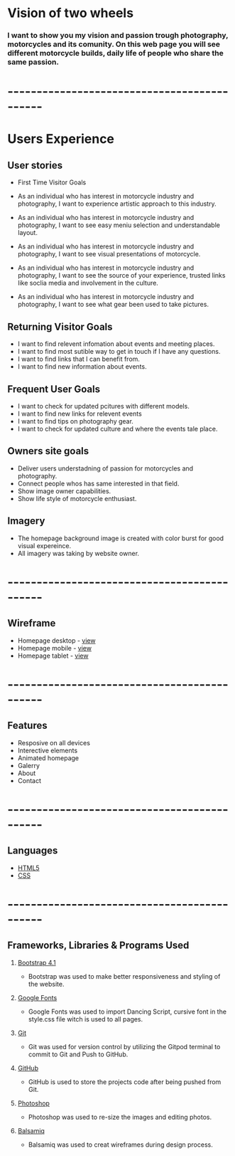 





# Vision of two wheels

 ### I want to show you my vision and passion trough photography, motorcycles and its comunity. On this web page you will see different motorcycle builds, daily life of people who share the same passion.

 # --------------------------------------------

 
 # Users Experience


## User stories 

* First Time Visitor Goals
        
* As an individual who has interest in motorcycle industry and photography, I want to experience artistic approach to this industry.
* As an individual who has interest in motorcycle industry and photography, I want to see easy meniu selection and understandable layout.
* As an individual who has interest in motorcycle industry and photography, I want to see visual presentations of motorcycle.
* As an individual who has interest in motorcycle industry and photography, I want to see the source of your experience, trusted links like soclia media and involvement in the culture.
* As an individual who has interest in motorcycle industry and photography, I want to see what gear been used to take pictures. 

## Returning Visitor Goals

* I want to find relevent infomation about events and meeting places.
* I want to find most sutible way to get in touch if I have any questions.
* I want to find links that I can benefit from.
* I want to find new information about events. 
    

## Frequent User Goals 

* I want to check for updated pcitures with different models.
* I want to find new links for relevent events
* I want to find tips on photography gear.
* I want to check for updated culture and where the events tale place. 

## Owners site goals

* Deliver users understadning of passion for motorcycles and photography.
* Connect people whos has same interested in that field.
* Show image owner capabilities.
* Show life style of motorcycle enthusiast.






## Imagery

* The homepage background image is created with color burst for good visual expereince.
* All imagery was taking by website owner.


        
 
 
 # --------------------------------------------
 
 ## Wireframe
* Homepage desktop - [view](wireframe/desktop/homepage.png)
* Homepage mobile - [view](wireframe/mobile/homepage.png)
* Homepage tablet - [view](wireframe/tablet/homepage.png)

# --------------------------------------------

 ## Features
   * Resposive on all devices
   * Interective elements
   * Animated homepage
   * Galerry
   * About
   * Contact

# --------------------------------------------  

 ## Languages

  * [HTML5](https://en.wikipedia.org/wiki/HTML5)
  * [CSS](https://en.wikipedia.org/wiki/CSS)
 
# --------------------------------------------

## Frameworks, Libraries & Programs Used

1. [Bootstrap 4.1](https://getbootstrap.com/docs/4.1/getting-started/introduction/)
   * Bootstrap was used to make better responsiveness and styling of the website.

2. [Google Fonts](https://fonts.google.com/)
    * Google Fonts was used to import Dancing Script, cursive font in the style.css file witch is used to all pages.

3. [Git](https://git-scm.com/)
    * Git was used for version control by utilizing the Gitpod terminal to commit to Git and Push to GitHub.

4. [GitHub](https://github.com/)
    * GitHub is used to store the projects code after being pushed from Git.

5. [Photoshop](https://www.adobe.com/ie/products/photoshop.html)
    * Photoshop was used to re-size the images and editing photos.

6. [Balsamiq](https://balsamiq.com/)
    * Balsamiq was used to creat wireframes during design process.
    






